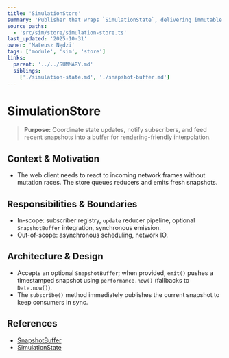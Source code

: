 ```yaml
---
title: 'SimulationStore'
summary: 'Publisher that wraps `SimulationState`, delivering immutable snapshots and optional buffering for interpolation.'
source_paths:
  - 'src/sim/store/simulation-store.ts'
last_updated: '2025-10-31'
owner: 'Mateusz Nędzi'
tags: ['module', 'sim', 'store']
links:
  parent: '../../SUMMARY.md'
  siblings:
    ['./simulation-state.md', './snapshot-buffer.md']
---
```


# SimulationStore

> **Purpose:** Coordinate state updates, notify subscribers, and feed recent snapshots into a buffer for rendering-friendly interpolation.

## Context & Motivation

- The web client needs to react to incoming network frames without mutation races. The store queues reducers and emits fresh snapshots.

## Responsibilities & Boundaries

- In-scope: subscriber registry, `update` reducer pipeline, optional `SnapshotBuffer` integration, synchronous emission.
- Out-of-scope: asynchronous scheduling, network IO.

## Architecture & Design

- Accepts an optional `SnapshotBuffer`; when provided, `emit()` pushes a timestamped snapshot using `performance.now()` (fallbacks to `Date.now()`).
- The `subscribe()` method immediately publishes the current snapshot to keep consumers in sync.

## References

- [SnapshotBuffer](./snapshot-buffer.md)
- [SimulationState](./simulation-state.md)

